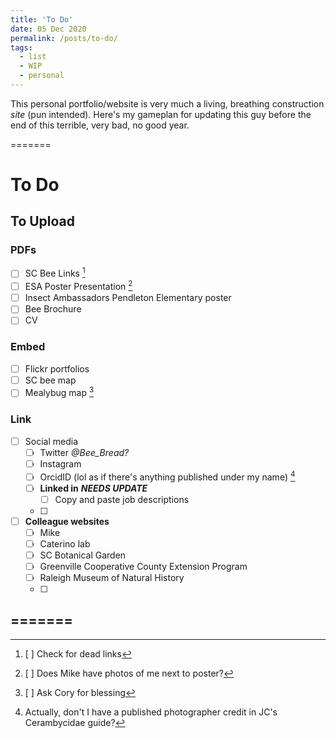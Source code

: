 ```yaml
---
title: 'To Do'
date: 05 Dec 2020
permalink: /posts/to-do/
tags:
  - list
  - WIP
  - personal
---
```


This personal portfolio/website is very much a living, breathing construction *site* (pun intended). Here's my gameplan for updating this guy before the end of this terrible, very bad, no good year. 

=======
# To Do 

## To Upload 
### PDFs
  - [ ] SC Bee Links [^1]
  - [ ] ESA Poster Presentation [^2]
  - [ ] Insect Ambassadors Pendleton Elementary poster 
  - [ ] Bee Brochure
  - [ ] CV

### Embed
  - [ ] Flickr portfolios
  - [ ] SC bee map
  - [ ] Mealybug map [^3]

### Link
  - [ ] Social media 
    - [ ] Twitter *@Bee_Bread?*
    - [ ] Instagram
    - [ ] OrcidID (lol as if there's anything published under my name) [^4]
    - [ ] **Linked in** ***NEEDS UPDATE***
      - [ ] Copy and paste job descriptions
    - [ ] 
  - [ ] **Colleague websites**
    - [ ] Mike
    - [ ] Caterino lab
    - [ ] SC Botanical Garden
    - [ ] Greenville Cooperative County Extension Program
    - [ ] Raleigh Museum of Natural History
    - [ ] 

=======
-------
[^1]: [ ] Check for dead links
[^2]: [ ] Does Mike have photos of me next to poster?
[^3]: [ ] Ask Cory for blessing
[^4]: Actually, don't I have a published photographer credit in JC's Cerambycidae guide?
